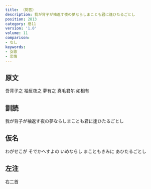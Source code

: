 ```yaml
---
title: （問答）
description: 我が背子が袖返す夜の夢ならしまことも君に逢ひたるごとし
position: 2813
category: 巻11
version: '1.0'
volume: 11
comparison:
- なし
keywords:
- 女歌
- 恋情
---
```


## 原文

吾背子之 袖反夜之 夢有之 真毛君尓 如相有

## 訓読

我が背子が袖返す夜の夢ならしまことも君に逢ひたるごとし

## 仮名

わがせこが そでかへすよの いめならし まこともきみに あひたるごとし

## 左注

右二首

